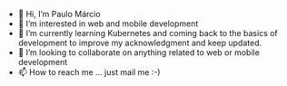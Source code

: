 - 👋 Hi, I’m Paulo Márcio
- 👀 I’m interested in web and mobile development
- 🌱 I’m currently learning Kubernetes and coming back to the basics of development to improve my acknowledgment and keep updated.
- 💞️ I’m looking to collaborate on anything related to web or mobile development
- 📫 How to reach me ... just mail me :-)

<!---
paulomarcio/paulomarcio is a ✨ special ✨ repository because its `README.md` (this file) appears on your GitHub profile.
You can click the Preview link to take a look at your changes.
--->
